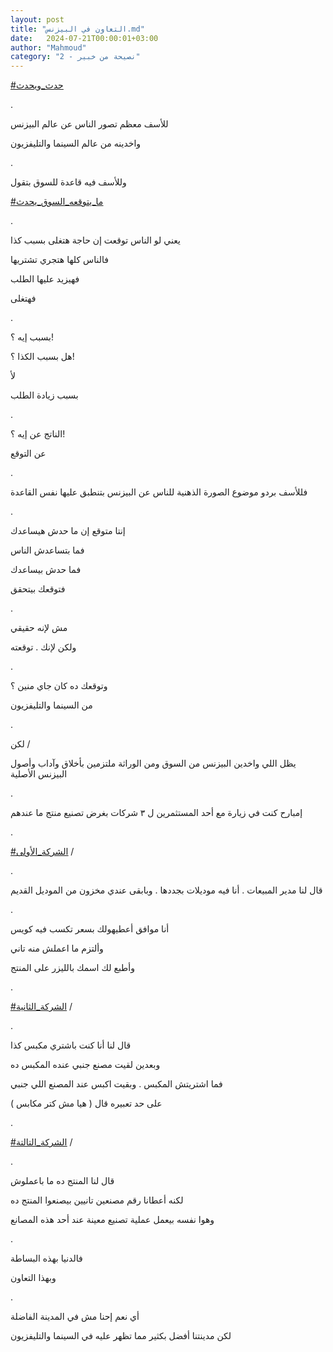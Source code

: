 ```yaml
---
layout: post
title: "التعاون في البيزنس.md"
date:   2024-07-21T00:00:01+03:00
author: "Mahmoud"
category: "2 - نصيحة من خبير"
---
```

[<u>\#حدث_ويحدث</u>](https://www.facebook.com/hashtag/%D8%AD%D8%AF%D8%AB_%D9%88%D9%8A%D8%AD%D8%AF%D8%AB?__eep__=6&__cft__%5b0%5d=AZVeJiqvBkHq8xwcG3xq2UfW6pBbzm0txjBsaHqzYRWhzlX-u4v7fB6Hh6Tkce4ddeKL9d02xB3IfHUgdw9k9hsWAUTVyrwB1SMtRPKdSwdhHrNcQoTd2BpwwSVTr5Z0sLiCsRo21kdJhrgsjpjlRUpZ2uGJtRTIadPUXygPUjaQepE-Ku8BMh8NPkk2rZLNRBU&__tn__=*NK-R)

.

للأسف معظم تصور الناس عن عالم البيزنس

واخدينه من عالم السينما والتليفزيون

.

وللأسف فيه قاعدة للسوق بتقول

[<u>\#ما_يتوقعه_السوق_يحدث</u>](https://www.facebook.com/hashtag/%D9%85%D8%A7_%D9%8A%D8%AA%D9%88%D9%82%D8%B9%D9%87_%D8%A7%D9%84%D8%B3%D9%88%D9%82_%D9%8A%D8%AD%D8%AF%D8%AB?__eep__=6&__cft__%5b0%5d=AZVeJiqvBkHq8xwcG3xq2UfW6pBbzm0txjBsaHqzYRWhzlX-u4v7fB6Hh6Tkce4ddeKL9d02xB3IfHUgdw9k9hsWAUTVyrwB1SMtRPKdSwdhHrNcQoTd2BpwwSVTr5Z0sLiCsRo21kdJhrgsjpjlRUpZ2uGJtRTIadPUXygPUjaQepE-Ku8BMh8NPkk2rZLNRBU&__tn__=*NK-R)

.

يعني لو الناس توقعت إن حاجة هتغلى بسبب كذا

فالناس كلها هتجري تشتريها

فهيزيد عليها الطلب

فهتغلى

.

بسبب إيه ؟!

هل بسبب الكذا ؟!

لأ

بسبب زيادة الطلب

.

الناتج عن إيه ؟!

عن التوقع

.

فللأسف بردو موضوع الصورة الذهنية للناس عن البيزنس بتنطبق
عليها نفس القاعدة

.

إنتا متوقع إن ما حدش هيساعدك

فما بتساعدش الناس

فما حدش بيساعدك

فتوقعك بيتحقق

.

مش لإنه حقيقي

ولكن لإنك . توقعته

.

وتوقعك ده كان جاي منين ؟

من السينما والتليفزيون

.

لكن /

يظل اللي واخدين البيزنس من السوق ومن الوراثة ملتزمين
بأخلاق وآداب وأصول البيزنس الأصلية

.

إمبارح كنت في زيارة مع أحد المستثمرين ل ٣ شركات بغرض
تصنيع منتج ما عندهم

.

[<u>\#الشركة_الأولى</u>](https://www.facebook.com/hashtag/%D8%A7%D9%84%D8%B4%D8%B1%D9%83%D8%A9_%D8%A7%D9%84%D8%A3%D9%88%D9%84%D9%89?__eep__=6&__cft__%5b0%5d=AZVeJiqvBkHq8xwcG3xq2UfW6pBbzm0txjBsaHqzYRWhzlX-u4v7fB6Hh6Tkce4ddeKL9d02xB3IfHUgdw9k9hsWAUTVyrwB1SMtRPKdSwdhHrNcQoTd2BpwwSVTr5Z0sLiCsRo21kdJhrgsjpjlRUpZ2uGJtRTIadPUXygPUjaQepE-Ku8BMh8NPkk2rZLNRBU&__tn__=*NK-R)
/

.

قال لنا مدير المبيعات . أنا فيه موديلات بجددها . وبابقى
عندي مخزون من الموديل القديم

.

أنا موافق أعطيهولك بسعر تكسب فيه كويس

وألتزم ما اعملش منه تاني

وأطبع لك اسمك بالليزر على المنتج

.

[<u>\#الشركة_الثانية</u>](https://www.facebook.com/hashtag/%D8%A7%D9%84%D8%B4%D8%B1%D9%83%D8%A9_%D8%A7%D9%84%D8%AB%D8%A7%D9%86%D9%8A%D8%A9?__eep__=6&__cft__%5b0%5d=AZVeJiqvBkHq8xwcG3xq2UfW6pBbzm0txjBsaHqzYRWhzlX-u4v7fB6Hh6Tkce4ddeKL9d02xB3IfHUgdw9k9hsWAUTVyrwB1SMtRPKdSwdhHrNcQoTd2BpwwSVTr5Z0sLiCsRo21kdJhrgsjpjlRUpZ2uGJtRTIadPUXygPUjaQepE-Ku8BMh8NPkk2rZLNRBU&__tn__=*NK-R)
/

.

قال لنا أنا كنت باشتري مكبس كذا

وبعدين لقيت مصنع جنبي عنده المكبس ده

فما اشتريتش المكبس . وبقيت اكبس عند المصنع اللي
جنبي

على حد تعبيره قال ( هيا مش كتر مكابس )

.

[<u>\#الشركة_التالتة</u>](https://www.facebook.com/hashtag/%D8%A7%D9%84%D8%B4%D8%B1%D9%83%D8%A9_%D8%A7%D9%84%D8%AA%D8%A7%D9%84%D8%AA%D8%A9?__eep__=6&__cft__%5b0%5d=AZVeJiqvBkHq8xwcG3xq2UfW6pBbzm0txjBsaHqzYRWhzlX-u4v7fB6Hh6Tkce4ddeKL9d02xB3IfHUgdw9k9hsWAUTVyrwB1SMtRPKdSwdhHrNcQoTd2BpwwSVTr5Z0sLiCsRo21kdJhrgsjpjlRUpZ2uGJtRTIadPUXygPUjaQepE-Ku8BMh8NPkk2rZLNRBU&__tn__=*NK-R)
/

.

قال لنا المنتج ده ما باعملوش

لكنه أعطانا رقم مصنعين تانيين بيصنعوا المنتج ده

وهوا نفسه بيعمل عملية تصنيع معينة عند أحد هذه
المصانع

.

فالدنيا بهذه البساطة

وبهذا التعاون

.

أي نعم إحنا مش في المدينة الفاضلة

لكن مدينتنا أفضل بكثير مما تظهر عليه في السينما
والتليفزيون
